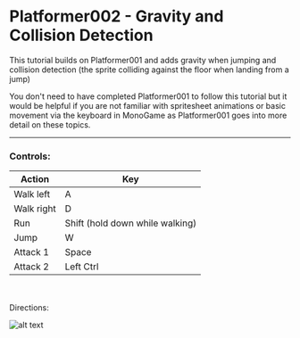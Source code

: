 ﻿# Platformer002 - Gravity and Collision Detection

This tutorial builds on Platformer001 and adds gravity when jumping and collision detection (the sprite colliding against the floor when landing from a jump)

You don't need to have completed Platformer001 to follow this tutorial but it would be helpful if you are not familiar with spritesheet animations or basic movement via the keyboard in MonoGame as Platformer001 goes into more detail on these topics.

---
### Controls:

| Action      | Key       |
| --------    | -------   |
| Walk left   | A         |
| Walk right  | D         |
| Run         | Shift (hold down while walking)    |
| Jump        | W         |
| Attack 1    | Space     |
| Attack 2    | Left Ctrl |

\
\
Directions:

![alt text](Vector2_Directions.png "Title")

